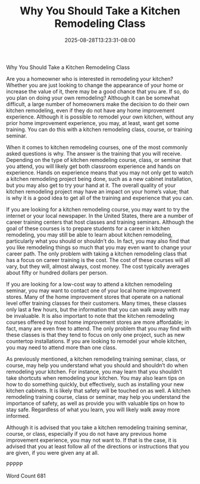 ﻿---
title: "Why You Should Take a Kitchen Remodeling Class"
date: 2025-08-28T13:23:31-08:00
description: "Kitchen Remodeling Tips for Web Success"
featured_image: "/images/Kitchen Remodeling.jpg"
tags: ["Kitchen Remodeling"]
---

Why You Should Take a Kitchen Remodeling Class

Are you a homeowner who is interested in remodeling your kitchen?  Whether you are just looking to change the appearance of your home or increase the value of it, there may be a good chance that you are.  If so, do you plan on doing your own remodeling?  Although it can be somewhat difficult, a large number of homeowners make the decision to do their own kitchen remodeling, even if they do not have any home improvement experience. Although it is possible to remodel your own kitchen, without any prior home improvement experience, you may, at least, want get some training.  You can do this with a kitchen remodeling class, course, or training seminar. 

When it comes to kitchen remodeling courses, one of the most commonly asked questions is why.  The answer is the training that you will receive.  Depending on the type of kitchen remodeling course, class, or seminar that you attend, you will likely get both classroom experience and hands on experience. Hands on experience means that you may not only get to watch a kitchen remodeling project being done, such as a new cabinet installation, but you may also get to try your hand at it.  The overall quality of your kitchen remodeling project may have an impact on your home’s value; that is why it is a good idea to get all of the training and experience that you can.  

If you are looking for a kitchen remodeling course, you may want to try the internet or your local newspaper.  In the United States, there are a number of career training centers that host classes and training seminars. Although the goal of these courses is to prepare students for a career in kitchen remodeling, you may still be able to learn about kitchen remodeling, particularly what you should or shouldn’t do. In fact, you may also find that you like remodeling things so much that you may even want to change your career path.  The only problem with taking a kitchen remodeling class that has a focus on career training is the cost.  The cost of these courses will all vary, but they will, almost always, cost money. The cost typically averages about fifty or hundred dollars per person.

If you are looking for a low-cost way to attend a kitchen remodeling seminar, you may want to contact one of your local home improvement stores. Many of the home improvement stores that operate on a national level offer training classes for their customers.  Many times, these classes only last a few hours, but the information that you can walk away with may be invaluable.  It is also important to note that the kitchen remodeling courses offered by most home improvement stores are more affordable; in fact, many are even free to attend. The only problem that you may find with these classes is that they tend to focus on only one project, such as new countertop installations.  If you are looking to remodel your whole kitchen, you may need to attend more than one class.

As previously mentioned, a kitchen remodeling training seminar, class, or course, may help you understand what you should and shouldn’t do when remodeling your kitchen. For instance, you may learn that you shouldn’t take shortcuts when remodeling your kitchen.  You may also learn tips on how to do something quickly, but effectively, such as installing your new kitchen cabinets.  It is likely that safety will be touched on as well. A kitchen remodeling training course, class or seminar, may help you understand the importance of safety, as well as provide you with valuable tips on how to stay safe.  Regardless of what you learn, you will likely walk away more informed.  

Although it is advised that you take a kitchen remodeling training seminar, course, or class, especially if you do not have any previous home improvement experience, you may not want to.  If that is the case, it is advised that you at least follow all of the directions or instructions that you are given, if you were given any at all.

PPPPP

Word Count 681

